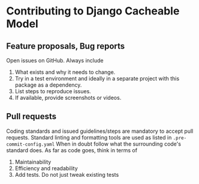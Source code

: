 # Contributing to Django Cacheable Model

## Feature proposals, Bug reports

Open issues on GitHub. Always include 

1) What exists and why it needs to change. 
2) Try in a test environment and ideally in a separate project with this package as a dependency.
3) List steps to reproduce issues.
4) If available, provide screenshots or videos.

## Pull requests

Coding standards and issued guidelines/steps are mandatory to accept pull requests. Standard linting and formatting tools are used as listed in `.pre-commit-config.yaml`
When in doubt follow what the surrounding code's standard does. 
As far as code goes, think in terms of 

1) Maintainability
2) Efficiency and readability
3) Add tests. Do not just tweak existing tests
